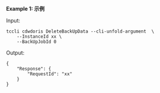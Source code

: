 **Example 1: 示例**



Input: 

```
tccli cdwdoris DeleteBackUpData --cli-unfold-argument  \
    --InstanceId xx \
    --BackUpJobId 0
```

Output: 
```
{
    "Response": {
        "RequestId": "xx"
    }
}
```

